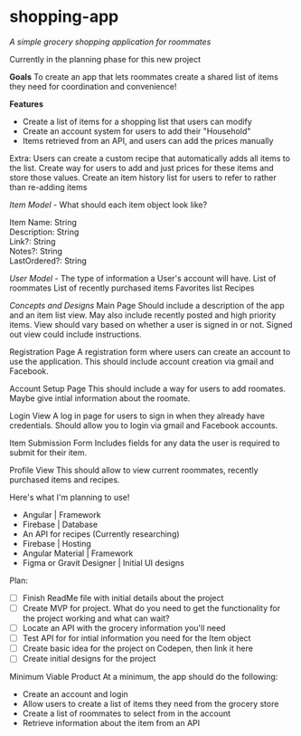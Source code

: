 # shopping-app
*A simple grocery shopping application for roommates*

Currently in the planning phase for this new project

**Goals**
To create an app that lets roommates create a shared list of items they need for coordination and convenience!

**Features**
- Create a list of items for a shopping list that users can modify
- Create an account system for users to add their "Household"
- Items retrieved from an API, and users can add the prices manually

Extra:
Users can create a custom recipe that automatically adds all items to the list.
Create way for users to add and just prices for these items and store those values.
Create an item history list for users to refer to rather than re-adding items

*Item Model* - What should each item object look like?

Item Name: String\
Description: String\
Link?: String\
Notes?: String\
LastOrdered?: String

*User Model* - The type of information a User's account will have.
List of roommates
List of recently purchased items
Favorites list
Recipes

*Concepts and Designs*
Main Page
Should include a description of the app and an item list view. 
May also include recently posted and high priority items.
View should vary based on whether a user is signed in or not.
Signed out view could include instructions.

Registration Page
A registration form where users can create an account to use the application.
This should include account creation via gmail and Facebook.

Account Setup Page
This should include a way for users to add roomates.
Maybe give intial information about the roomate.

Login View
A log in page for users to sign in when they already have credentials.
Should allow you to login via gmail and Facebook accounts.

Item Submission Form
Includes fields for any data the user is required to submit for their item.

Profile View
This should allow to view current roommates, recently purchased items and recipes.

Here's what I'm planning to use!

* Angular | Framework
* Firebase | Database
* An API for recipes (Currently researching)
* Firebase |  Hosting
* Angular Material | Framework
* Figma or Gravit Designer | Initial UI designs

Plan:
* [ ] Finish ReadMe file with initial details about the project
* [ ] Create MVP for project. What do you need to get the functionality for the project working and what can wait?
* [ ] Locate an API with the grocery information you'll need
* [ ] Test API for for intial information you need for the Item object
* [ ] Create basic idea for the project on Codepen, then link it here
* [ ] Create initial designs for the project

Minimum Viable Product
At a minimum, the app should do the following:
* Create an account and login
* Allow users to create a list of items they need from the grocery store
* Create a list of roommates to select from in the account
* Retrieve information about the item from an API

